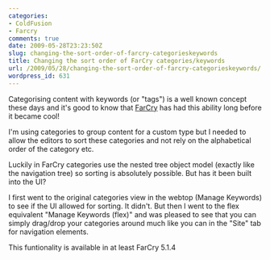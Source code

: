 ```yaml
---
categories:
- ColdFusion
- Farcry
comments: true
date: 2009-05-28T23:23:50Z
slug: changing-the-sort-order-of-farcry-categorieskeywords
title: Changing the sort order of FarCry categories/keywords
url: /2009/05/28/changing-the-sort-order-of-farcry-categorieskeywords/
wordpress_id: 631
---
```


Categorising content with keywords (or "tags") is a well known concept these days and it's good to know that [FarCry](http://farcrycms.org/) has had this ability long before it became cool!

I'm using categories to group content for a custom type but I needed to allow the editors to sort these categories and not rely on the alphabetical order of the category etc. 

Luckily in FarCry categories use the nested tree object model (exactly like the navigation tree) so sorting is absolutely possible. But has it been built into the UI?

I first went to the original categories view in the webtop (Manage Keywords) to see if the UI allowed for sorting. It didn't. But then I went to the flex equivalent "Manage Keywords (flex)" and was pleased to see that you can simply drag/drop your categories around much like you can in the "Site" tab for navigation elements.

This funtionality is available in at least FarCry 5.1.4


